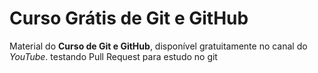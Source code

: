 # Curso Grátis de Git e GitHub
Material do **Curso de Git e GitHub**, disponível gratuitamente no canal do *YouTube*.
testando Pull Request para estudo no git
